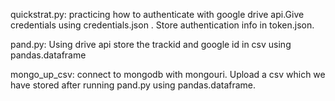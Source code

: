 quickstrat.py: practicing how to authenticate with google drive api.Give credentials using credentials.json . Store authentication info in token.json.

pand.py: Using drive api store the trackid and google id in csv using pandas.dataframe

mongo_up_csv: connect to mongodb with mongouri. Upload a csv which we have stored after running pand.py using pandas.dataframe. 